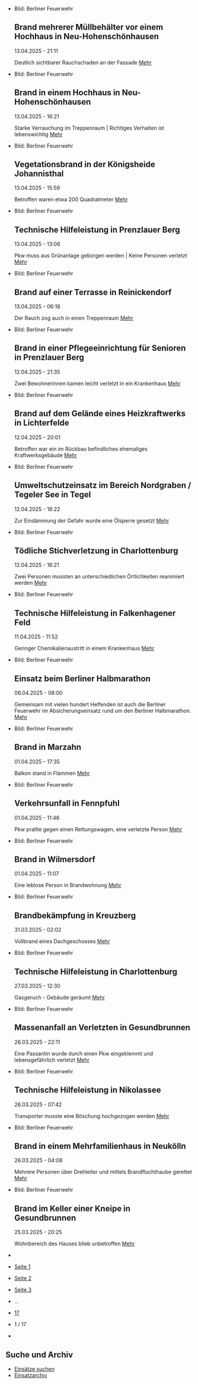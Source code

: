 * Bild: Berliner Feuerwehr

  Brand mehrerer Müllbehälter vor einem Hochhaus in Neu-Hohenschönhausen
  ----------

   13.04.2025 - 21:11

   Deutlich sichtbarer Rauchschaden an der Fassade
  [Mehr](https://www.berliner-feuerwehr.de/aktuelles/einsaetze/brand-mehrerer-muellbehaelter-vor-einem-hochhaus-in-neu-hohenschoenhausen-4856/)

* Bild: Berliner Feuerwehr

  Brand in einem Hochhaus in Neu-Hohenschönhausen
  ----------

   13.04.2025 - 16:21

   Starke Verrauchung im Treppenraum | Richtiges Verhalten ist lebenswichtig
  [Mehr](https://www.berliner-feuerwehr.de/aktuelles/einsaetze/brand-in-einem-hochhaus-in-neu-hohenschoenhausen-4855/)

* Bild: Berliner Feuerwehr

  Vegetationsbrand in der Königsheide Johannisthal
  ----------

   13.04.2025 - 15:59

   Betroffen waren etwa 200 Quadratmeter
  [Mehr](https://www.berliner-feuerwehr.de/aktuelles/einsaetze/vegetationsbrand-in-johannisthal-4854/)

* Bild: Berliner Feuerwehr

  Technische Hilfeleistung in Prenzlauer Berg
  ----------

   13.04.2025 - 13:06

   Pkw muss aus Grünanlage geborgen werden | Keine Personen verletzt
  [Mehr](https://www.berliner-feuerwehr.de/aktuelles/einsaetze/verkehrsunfall-in-prenzlauer-berg-1-4853/)

* Bild: Berliner Feuerwehr

  Brand auf einer Terrasse in Reinickendorf
  ----------

   13.04.2025 - 06:18

   Der Rauch zog auch in einen Treppenraum
  [Mehr](https://www.berliner-feuerwehr.de/aktuelles/einsaetze/brand-auf-einer-terasse-in-reinickendorf-4850/)

* Bild: Berliner Feuerwehr

  Brand in einer Pflegeeinrichtung für Senioren in Prenzlauer Berg
  ----------

   12.04.2025 - 21:35

   Zwei Bewohnerinnen kamen leicht verletzt in ein Krankenhaus
  [Mehr](https://www.berliner-feuerwehr.de/aktuelles/einsaetze/brand-in-einer-pflegeeinrichtung-fuer-senioren-in-prenzlauer-berg-4848/)

* Bild: Berliner Feuerwehr

  Brand auf dem Gelände eines Heizkraftwerks in Lichterfelde
  ----------

   12.04.2025 - 20:01

   Betroffen war ein im Rückbau befindliches ehemaliges Kraftwerksgebäude
  [Mehr](https://www.berliner-feuerwehr.de/aktuelles/einsaetze/brand-in-einem-heizkraftwerk-in-lichterfelde-4847/)

* Bild: Berliner Feuerwehr

  Umweltschutzeinsatz im Bereich Nordgraben / Tegeler See in Tegel
  ----------

   12.04.2025 - 18:22

   Zur Eindämmung der Gefahr wurde eine Ölsperre gesetzt
  [Mehr](https://www.berliner-feuerwehr.de/aktuelles/einsaetze/umweltschutz-im-nordgaben-in-tegel-4849/)

* Bild: Berliner Feuerwehr

  Tödliche Stichverletzung in Charlottenburg
  ----------

   12.04.2025 - 16:21

   Zwei Personen mussten an unterschiedlichen Örtlichkeiten reanimiert werden
  [Mehr](https://www.berliner-feuerwehr.de/aktuelles/einsaetze/toedliche-stichverletzung-in-charlottenburg-4846/)

* Bild: Berliner Feuerwehr

  Technische Hilfeleistung in Falkenhagener Feld
  ----------

   11.04.2025 - 11:52

   Geringer Chemikalienaustritt in einem Krankenhaus
  [Mehr](https://www.berliner-feuerwehr.de/aktuelles/einsaetze/technische-hilfeleistung-in-falkenhagener-feld-4844/)

* Bild: Berliner Feuerwehr

  Einsatz beim Berliner Halbmarathon
  ----------

   06.04.2025 - 08:00

   Gemeinsam mit vielen hundert Helfenden ist auch die Berliner Feuerwehr im Absicherungseinsatz rund um den Berliner Halbmarathon.
  [Mehr](https://www.berliner-feuerwehr.de/aktuelles/einsaetze/einsatz-beim-berliner-halbmarathon-4841/)

* Bild: Berliner Feuerwehr

  Brand in Marzahn
  ----------

   01.04.2025 - 17:35

   Balkon stand in Flammen
  [Mehr](https://www.berliner-feuerwehr.de/aktuelles/einsaetze/brand-in-marzahn-7-4840/)

* Bild: Berliner Feuerwehr

  Verkehrsunfall in Fennpfuhl
  ----------

   01.04.2025 - 11:46

   Pkw prallte gegen einen Rettungswagen, eine verletzte Person
  [Mehr](https://www.berliner-feuerwehr.de/aktuelles/einsaetze/verkehrsunfall-in-fennpfuhl-4838/)

* Bild: Berliner Feuerwehr

  Brand in Wilmersdorf
  ----------

   01.04.2025 - 11:07

   Eine leblose Person in Brandwohnung
  [Mehr](https://www.berliner-feuerwehr.de/aktuelles/einsaetze/brand-in-wilmersdorf-5-4839/)

* Bild: Berliner Feuerwehr

  Brandbekämpfung in Kreuzberg
  ----------

   31.03.2025 - 02:02

   Vollbrand eines Dachgeschosses
  [Mehr](https://www.berliner-feuerwehr.de/aktuelles/einsaetze/brandbekaempfung-in-kreuzberg-1-4837/)

* Bild: Berliner Feuerwehr

  Technische Hilfeleistung in Charlottenburg
  ----------

   27.03.2025 - 12:30

   Gasgeruch - Gebäude geräumt
  [Mehr](https://www.berliner-feuerwehr.de/aktuelles/einsaetze/technische-hilfeleistung-in-charlottenburg-6-4835/)

* Bild: Berliner Feuerwehr

  Massenanfall an Verletzten in Gesundbrunnen
  ----------

   26.03.2025 - 22:11

   Eine Passantin wurde durch einen Pkw eingeklemmt und lebensgefährlich verletzt
  [Mehr](https://www.berliner-feuerwehr.de/aktuelles/einsaetze/verkehrsunfall-in-gesundbrunnen-1-4834/)

* Bild: Berliner Feuerwehr

  Technische Hilfeleistung in Nikolassee
  ----------

   26.03.2025 - 07:42

   Transporter musste eine Böschung hochgezogen werden
  [Mehr](https://www.berliner-feuerwehr.de/aktuelles/einsaetze/default-12fb5b9d3016d37d6d3e29e6533489f0-4-4833/)

* Bild: Berliner Feuerwehr

  Brand in einem Mehrfamilienhaus in Neukölln
  ----------

   26.03.2025 - 04:08

   Mehrere Personen über Drehleiter und mittels Brandfluchthaube gerettet
  [Mehr](https://www.berliner-feuerwehr.de/aktuelles/einsaetze/brand-in-einem-mehrfamilienhaus-in-neukoelln-4832/)

* Bild: Berliner Feuerwehr

  Brand im Keller einer Kneipe in Gesundbrunnen
  ----------

   25.03.2025 - 20:25

   Wohnbereich des Hauses blieb unbetroffen
  [Mehr](https://www.berliner-feuerwehr.de/aktuelles/einsaetze/brand-im-keller-einer-kneipe-in-gesundbrunnen-4831/)

* []()
* [Seite 1](https://www.berliner-feuerwehr.de/aktuelles/einsaetze/1/)
* [Seite 2](https://www.berliner-feuerwehr.de/aktuelles/einsaetze/2/)
* [Seite 3](https://www.berliner-feuerwehr.de/aktuelles/einsaetze/3/)
* …
* [17](https://www.berliner-feuerwehr.de/aktuelles/einsaetze/17/)
* 1 / 17
* [](https://www.berliner-feuerwehr.de/aktuelles/einsaetze/2/)

Suche und Archiv
----------

* [Einsätze suchen](https://www.berliner-feuerwehr.de/aktuelles/einsaetze/einsatzsuche/)
* [Einsatzarchiv](https://www.berliner-feuerwehr.de/aktuelles/einsaetze/einsatzarchiv/)
